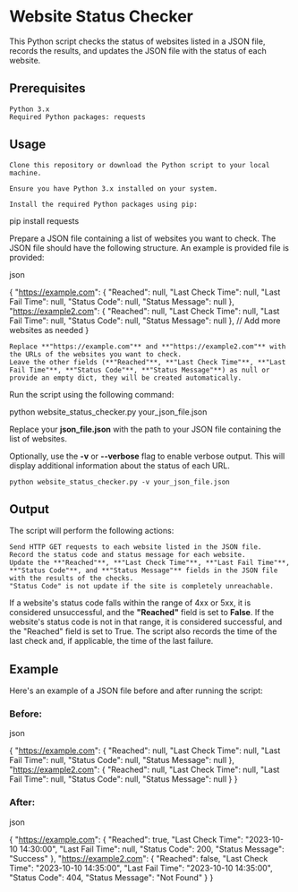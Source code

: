 # Website Status Checker

This Python script checks the status of websites listed in a JSON file, records the results, and updates the JSON file with the status of each website.
## Prerequisites

    Python 3.x
    Required Python packages: requests

## Usage

    Clone this repository or download the Python script to your local machine.

    Ensure you have Python 3.x installed on your system.

    Install the required Python packages using pip:

pip install requests

Prepare a JSON file containing a list of websites you want to check. The JSON file should have the following structure. An example is provided file is provided:

json

{
    "https://example.com": {
        "Reached": null,
        "Last Check Time": null,
        "Last Fail Time": null,
        "Status Code": null,
        "Status Message": null
    },
    "https://example2.com": {
        "Reached": null,
        "Last Check Time": null,
        "Last Fail Time": null,
        "Status Code": null,
        "Status Message": null
    },
    // Add more websites as needed
}

    Replace **"https://example.com"** and **"https://example2.com"** with the URLs of the websites you want to check.
    Leave the other fields (**"Reached"**, **"Last Check Time"**, **"Last Fail Time"**, **"Status Code"**, **"Status Message"**) as null or provide an empty dict, they will be created automatically.

Run the script using the following command:

python website_status_checker.py your_json_file.json

Replace your **json_file.json** with the path to your JSON file containing the list of websites.

Optionally, use the **-v** or **--verbose** flag to enable verbose output. This will display additional information about the status of each URL.

    python website_status_checker.py -v your_json_file.json

## Output

The script will perform the following actions:

    Send HTTP GET requests to each website listed in the JSON file.
    Record the status code and status message for each website.
    Update the **"Reached"**, **"Last Check Time"**, **"Last Fail Time"**, **"Status Code"**, and **"Status Message"** fields in the JSON file with the results of the checks.
    "Status Code" is not update if the site is completely unreachable.

If a website's status code falls within the range of 4xx or 5xx, it is considered unsuccessful, and the **"Reached"** field is set to **False**. If the website's status code is not in that range, it is considered successful, and the "Reached" field is set to True. The script also records the time of the last check and, if applicable, the time of the last failure.
## Example

Here's an example of a JSON file before and after running the script:

### Before:

json

{
    "https://example.com": {
        "Reached": null,
        "Last Check Time": null,
        "Last Fail Time": null,
        "Status Code": null,
        "Status Message": null
    },
    "https://example2.com": {
        "Reached": null,
        "Last Check Time": null,
        "Last Fail Time": null,
        "Status Code": null,
        "Status Message": null
    }
}

### After:

json

{
    "https://example.com": {
        "Reached": true,
        "Last Check Time": "2023-10-10 14:30:00",
        "Last Fail Time": null,
        "Status Code": 200,
        "Status Message": "Success"
    },
    "https://example2.com": {
        "Reached": false,
        "Last Check Time": "2023-10-10 14:35:00",
        "Last Fail Time": "2023-10-10 14:35:00",
        "Status Code": 404,
        "Status Message": "Not Found"
    }
}

